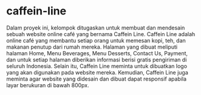 # caffein-line
Dalam proyek ini, kelompok ditugaskan untuk membuat dan mendesain sebuah website online café yang bernama Caffein Line. Caffein Line adalah online café yang membantu setiap orang untuk memesan kopi, teh, dan makanan penutup dari rumah mereka. Halaman yang dibuat meliputi halaman Home, Menu Beverages, Menu Desserts, Contact Us, Payment, dan untuk setiap halaman diberikan informasi berisi gratis pengiriman di seluruh Indonesia.  Selain itu, Caffein Line meminta untuk dibuatkan logo yang akan digunakan pada website mereka. Kemudian, Caffein Line juga meminta agar website yang didesain dan dibuat dapat responsif apabila layar berukuran di bawah 800px.
